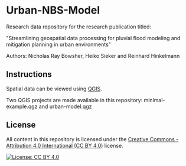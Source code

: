 # Urban-NBS-Model

Research data repository for the research publication titled:

"Streamlining geospatial data processing for pluvial flood modeling
and mitigation planning in urban environments"

Authors: Nicholas Ray Bowsher, Heiko Sieker and Reinhard Hinkelmann

## Instructions

Spatial data can be viewed using [QGIS](https://qgis.org/).

Two QGIS projects are made available in this repository: minimal-example.qgz and urban-model.qgz

## License

All content in this repository is licensed under the [Creative Commons - Attribution 4.0 International (CC BY 4.0)](http://creativecommons.org/licenses/by/4.0/) license.

[![License: CC BY 4.0](https://img.shields.io/badge/License-CC%20BY%204.0-lightgrey.svg)](https://creativecommons.org/licenses/by/4.0/)
